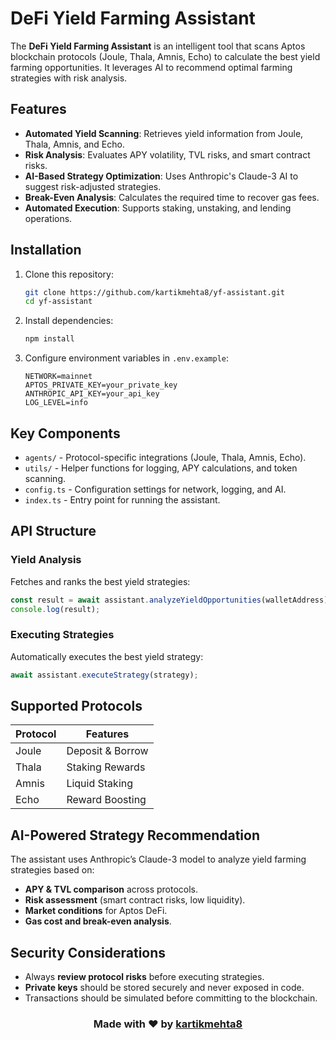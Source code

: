 # DeFi Yield Farming Assistant

The **DeFi Yield Farming Assistant** is an intelligent tool that scans Aptos blockchain protocols (Joule, Thala, Amnis, Echo) to calculate the best yield farming opportunities. It leverages AI to recommend optimal farming strategies with risk analysis.

## Features

- **Automated Yield Scanning**: Retrieves yield information from Joule, Thala, Amnis, and Echo.
- **Risk Analysis**: Evaluates APY volatility, TVL risks, and smart contract risks.
- **AI-Based Strategy Optimization**: Uses Anthropic's Claude-3 AI to suggest risk-adjusted strategies.
- **Break-Even Analysis**: Calculates the required time to recover gas fees.
- **Automated Execution**: Supports staking, unstaking, and lending operations.

## Installation

1. Clone this repository:
   ```sh
   git clone https://github.com/kartikmehta8/yf-assistant.git
   cd yf-assistant
   ```

2. Install dependencies:
   ```sh
   npm install
   ```

3. Configure environment variables in `.env.example`:
   ```env
   NETWORK=mainnet
   APTOS_PRIVATE_KEY=your_private_key
   ANTHROPIC_API_KEY=your_api_key
   LOG_LEVEL=info
   ```

## Key Components

- `agents/` - Protocol-specific integrations (Joule, Thala, Amnis, Echo).
- `utils/` - Helper functions for logging, APY calculations, and token scanning.
- `config.ts` - Configuration settings for network, logging, and AI.
- `index.ts` - Entry point for running the assistant.

## API Structure

### Yield Analysis
Fetches and ranks the best yield strategies:
```ts
const result = await assistant.analyzeYieldOpportunities(walletAddress);
console.log(result);
```

### Executing Strategies
Automatically executes the best yield strategy:
```ts
await assistant.executeStrategy(strategy);
```

## Supported Protocols

| Protocol | Features |
|---------|----------|
| Joule | Deposit & Borrow |
| Thala | Staking Rewards |
| Amnis | Liquid Staking |
| Echo | Reward Boosting |

## AI-Powered Strategy Recommendation

The assistant uses Anthropic’s Claude-3 model to analyze yield farming strategies based on:

- **APY & TVL comparison** across protocols.
- **Risk assessment** (smart contract risks, low liquidity).
- **Market conditions** for Aptos DeFi.
- **Gas cost and break-even analysis**.

## Security Considerations

- Always **review protocol risks** before executing strategies.
- **Private keys** should be stored securely and never exposed in code.
- Transactions should be simulated before committing to the blockchain.

<h3>
  <p align="center">
     Made with ❤️ by <a href="https://www.mrmehta.in">kartikmehta8</a>
  </p>
</h3>

